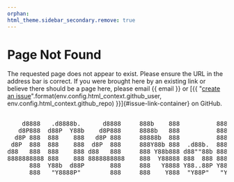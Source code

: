 ```yaml
---
orphan:
html_theme.sidebar_secondary.remove: true
---
```


# Page Not Found

The requested page does not appear to exist. Please ensure the URL in the address bar is correct. If you were brought here by an existing link or believe there should be a page here, please email {{ email }} or [{{ "[create an issue](https://github.com/{}/{}/issues/new)".format(env.config.html_context.github_user, env.config.html_context.github_repo) }}]{#issue-link-container} on GitHub.

<!--- ensure screen readers do not attempt to read the ASCII art --->
<pre role="img" aria-label="404 Not Found">

    d8888   .d8888b.      d8888     888b    888          888       8888888888                              888
   d8P888  d88P  Y88b    d8P888     8888b   888          888       888                                     888
  d8P 888  888    888   d8P 888     88888b  888          888       888                                     888
 d8P  888  888    888  d8P  888     888Y88b 888  .d88b.  888888    8888888  .d88b.  888  888 88888b.   .d88888
d88   888  888    888 d88   888     888 Y88b888 d88""88b 888       888     d88""88b 888  888 888 "88b d88" 888
8888888888 888    888 8888888888    888  Y88888 888  888 888       888     888  888 888  888 888  888 888  888
      888  Y88b  d88P       888     888   Y8888 Y88..88P Y88b.     888     Y88..88P Y88b 888 888  888 Y88b 888
      888   "Y8888P"        888     888    Y888  "Y88P"   "Y888    888      "Y88P"   "Y88888 888  888  "Y88888

</pre>

<script>
  // append title with current URL path to new issue creation link
  link = document.getElementById("issue-link-container").querySelector("a");
  link.href += "?title=404 Not Found: " + document.location.pathname;
</script>
